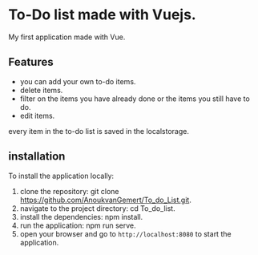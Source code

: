 # To-Do list made with Vuejs. 

My first application made with Vue. 

## Features 
- you can add your own to-do items.
- delete items.
- filter on the items you have already done or the items you still have to do.
- edit items.

every item in the to-do list is saved in the localstorage.

## installation 
To install the application locally: 
1. clone the repository: git clone https://github.com/AnoukvanGemert/To_do_List.git.
2. navigate to the project directory: cd To_do_list.
3. install the dependencies: npm install.
4. run the application: npm run serve.
5. open your browser and go to `http://localhost:8080` to start the application.
